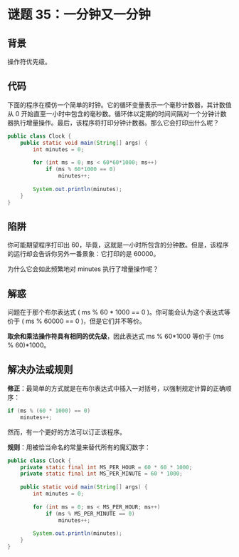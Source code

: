 # 谜题 35：一分钟又一分钟  

## 背景

操作符优先级。

## 代码

下面的程序在模仿一个简单的时钟。它的循环变量表示一个毫秒计数器，其计数值从 0 开始直至一小时中包含的毫秒数。循环体以定期的时间间隔对一个分钟计数器执行增量操作。最后，该程序将打印分钟计数器。那么它会打印出什么呢？  

```java
public class Clock {
    public static void main(String[] args) {
        int minutes = 0;
        
        for (int ms = 0; ms < 60*60*1000; ms++)
            if (ms % 60*1000 == 0)
                minutes++;
        
        System.out.println(minutes);
    }
}
```

## 陷阱

你可能期望程序打印出 60，毕竟，这就是一小时所包含的分钟数。但是，该程序的运行却会告诉你另外一番景象：它打印的是 60000。

为什么它会如此频繁地对 minutes 执行了增量操作呢？  

## 解惑

问题在于那个布尔表达式 ( ms % 60 * 1000 == 0 )。你可能会认为这个表达式等价于 ( ms % 60000 == 0 )，但是它们并不等价。

**取余和乘法操作符具有相同的优先级**，因此表达式 ms % 60\*1000 等价于 (ms % 60)\*1000。    

## 解决办法或规则

**修正**：最简单的方式就是在布尔表达式中插入一对括号，以强制规定计算的正确顺序：  

```java
if (ms % (60 * 1000) == 0)
    minutes++;
```

然而，有一个更好的方法可以订正该程序。

**规则**：用被恰当命名的常量来替代所有的魔幻数字：  

```java
public class Clock {
    private static final int MS_PER_HOUR = 60 * 60 * 1000;
    private static final int MS_PER_MINUTE = 60 * 1000;
    
    public static void main(String[] args) {
        int minutes = 0;
        
        for (int ms = 0; ms < MS_PER_HOUR; ms++)
            if (ms % MS_PER_MINUTE == 0)
                minutes++;
        
        System.out.println(minutes);
    }
}
```